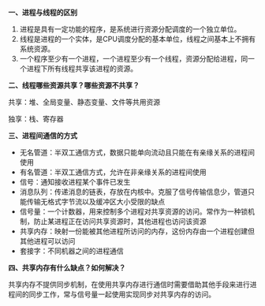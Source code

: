 

**一、进程与线程的区别**

1. 进程是具有一定功能的程序，是系统进行资源分配调度的一个独立单位。
2. 线程是进程的一个实体，是CPU调度分配的基本单位，线程之间基本上不拥有系统资源。
3. 一个程序至少有一个进程，一个进程至少有一个线程，资源分配给进程，同一个进程下所有线程共享该进程的资源。

**二、线程哪些资源共享？哪些资源不共享？**

共享：堆、全局变量、静态变量、文件等共用资源

独享：栈、寄存器





**三、进程间通信的方式**

- 无名管道：半双工通信方式，数据只能单向流动且只能在有亲缘关系的进程间使用
- 有名管道：半双工通信方式，允许在非亲缘关系的进程间使用
- 信号：通知接收进程某个事件已发生
- 消息队列：传递消息的链表，存放在内核中。克服了信号传输信息少，管道只能传输无格式字节流以及缓冲区大小受限的缺点
- 信号量：一个计数器，用来控制多个进程对共享资源的访问。常作为一种锁机制，防止某进程正在访问共享资源时，其他进程也访问该资源
- 共享内存：映射一份能被其他进程所访问的内存，这份内存由一个进程创建但其他进程可以访问
- 套接字：不同机器之间的进程通信

**四、共享内存有什么缺点？如何解决？**

共享内存不提供同步机制，在使用共享内存进行通信时需要借助其他手段来进行进程间的同步工作，常与信号量一起使用实现同步对共享内存的访问。

